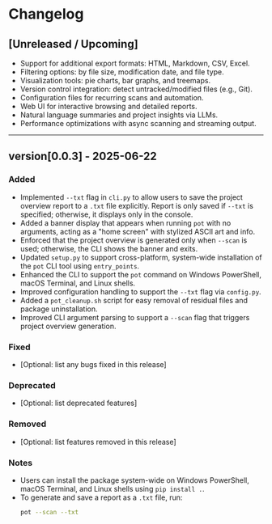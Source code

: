 # Changelog

## [Unreleased / Upcoming]
- Support for additional export formats: HTML, Markdown, CSV, Excel.
- Filtering options: by file size, modification date, and file type.
- Visualization tools: pie charts, bar graphs, and treemaps.
- Version control integration: detect untracked/modified files (e.g., Git).
- Configuration files for recurring scans and automation.
- Web UI for interactive browsing and detailed reports.
- Natural language summaries and project insights via LLMs.
- Performance optimizations with async scanning and streaming output.


---
## version[0.0.3] - 2025-06-22
### Added
- Implemented `--txt` flag in `cli.py` to allow users to save the project overview report to a `.txt` file explicitly. Report is only saved if `--txt` is specified; otherwise, it displays only in the console.
- Added a banner display that appears when running `pot` with no arguments, acting as a "home screen" with stylized ASCII art and info.
- Enforced that the project overview is generated only when `--scan` is used; otherwise, the CLI shows the banner and exits.
- Updated `setup.py` to support cross-platform, system-wide installation of the `pot` CLI tool using `entry_points`.
- Enhanced the CLI to support the `pot` command on Windows PowerShell, macOS Terminal, and Linux shells.
- Improved configuration handling to support the `--txt` flag via `config.py`.
- Added a `pot_cleanup.sh` script for easy removal of residual files and package uninstallation.
- Improved CLI argument parsing to support a `--scan` flag that triggers project overview generation.

### Fixed
- [Optional: list any bugs fixed in this release]

### Deprecated
- [Optional: list deprecated features]

### Removed
- [Optional: list features removed in this release]

### Notes
- Users can install the package system-wide on Windows PowerShell, macOS Terminal, and Linux shells using `pip install .`.
- To generate and save a report as a `.txt` file, run:
  ```bash
  pot --scan --txt